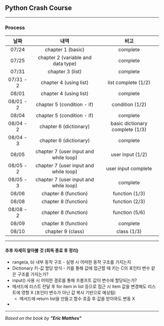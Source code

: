 ## Python Crash Course

---
### Process
|    날짜     |                  내역                   |               비고                |
|:---------:|:-------------------------------------:|:-------------------------------:|
|   07/24   |           chapter 1 (basic)           |            complete             |
|   07/25   |  chapter 2 (variable and data type)   |            complete             |
|   07/31   |           chapter 3 (list)            |            complete             |
| 07/31 - 2 |        chapter 4 (using list)         |       list complete (1/2)       |
|   08/01   |        chapter 4 (using list)         |            complete             |
| 08/01 - 2 |      chapter 5 (condition - if)       |         condition (1/2)         |
|   08/04   |      chapter 5 (condition - if)       |            complete             |
| 08/04 - 2 |        chapter 6 (dictionary)         | basic dictionary complete (1/3) |
| 08/04 - 3 |        chapter 6 (dictionary)         |            complete             |
|   08/05   | chapter 7 (user input and while loop) |        user input (1/2)         |
| 08/05 - 2 | chapter 7 (user input and while loop) |       user input complete       |
| 08/05 - 3 | chapter 7 (user input and while loop) |            complete             |
|   08/06   |         chapter 8 (function)          |         function (1/3)          |
|   08/08   |         chapter 8 (function)          |         function (2/3)          |
| 08/08 - 2 |         chapter 8 (function)          |         function (5/6)          |
|   08/09   |         chapter 8 (function)          |            complete             |
|   08/10   |           chapter 9 (class)           |           class (1/3)           |

---

#### 추후 자세히 알아볼 것 (회독 종료 후 정리)
- range(a, b) 내부 동작 구조 - 실행 시 어떠한 동작 구조를 가지는지
- Dictionary 키-값 할당 방식 - 키를 통해 값에 접근할 때 키는 C의 포인터 변수 같은 구조를 가지는가?
- input() 사용 시 어떠한 경로를 통해 프롬프트 값이 변수에 할당되는가?
- 메서드에 리스트 전달 후 for item in list 등으로 접근 시 item 값을 변경해도 리스트에 영향 X (포인터 변수가 아닌 값 복사 기반으로 예상됨)
  - 메서드에 return list을 만들고 함수 호출 후 값을 받아와도 변동 X
- 
---
*Based on the book by **"Eric Matthes"***